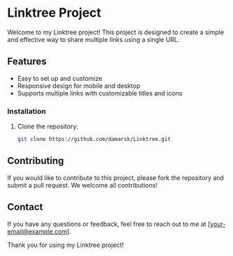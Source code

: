# Linktree Project

Welcome to my Linktree project! This project is designed to create a simple and effective way to share multiple links using a single URL.

## Features

- Easy to set up and customize
- Responsive design for mobile and desktop
- Supports multiple links with customizable titles and icons

### Installation

1. Clone the repository:
    ```sh
    git clone https://github.com/damarsk/Linktree.git
    ```

## Contributing

If you would like to contribute to this project, please fork the repository and submit a pull request. We welcome all contributions!

## Contact

If you have any questions or feedback, feel free to reach out to me at [your-email@example.com].

Thank you for using my Linktree project!